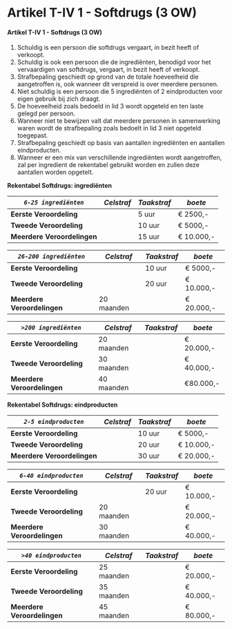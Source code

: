 # Artikel T-IV 1 - Softdrugs (3 OW)

#### Artikel T-IV 1 - Softdrugs (3 OW)

1. Schuldig is een persoon die softdrugs vergaart, in bezit heeft of verkoopt.
2. Schuldig is ook een persoon die de ingrediënten, benodigd voor het vervaardigen van softdrugs, vergaart, in bezit heeft of verkoopt.
3. Strafbepaling geschiedt op grond van de totale hoeveelheid die aangetroffen is, ook wanneer dit verspreid is over meerdere personen.
4. Niet schuldig is een persoon die 5 ingrediënten of 2 eindproducten voor eigen gebruik bij zich draagt.
5. De hoeveelheid zoals bedoeld in lid 3 wordt opgeteld en ten laste gelegd per persoon.
6. Wanneer niet te bewijzen valt dat meerdere personen in samenwerking waren wordt de strafbepaling zoals bedoelt in lid 3 niet opgeteld toegepast.
7. Strafbepaling geschiedt op basis van aantallen ingrediënten en aantallen eindproducten.
8. Wanneer er een mix van verschillende ingrediënten wordt aangetroffen, zal per ingredient de rekentabel gebruikt worden en zullen deze aantallen worden opgetelt.

**Rekentabel Softdrugs: ingrediënten**

| _**`6-25 ingrediënten`**_   | _Celstraf_ | _Taakstraf_ | _boete_    |
| --------------------------- | ---------- | ----------- | ---------- |
| **Eerste Veroordeling**     |            | 5 uur       | € 2500,-   |
| **Tweede Veroordeling**     |            | 10 uur      | € 5000,-   |
| **Meerdere Veroordelingen** |            | 15 uur      | € 10.000,- |

| _**`26-200 ingrediënten`**_ | _Celstraf_ | _Taakstraf_ | _boete_    |
| --------------------------- | ---------- | ----------- | ---------- |
| **Eerste Veroordeling**     |            | 10 uur      | € 5000,-   |
| **Tweede Veroordeling**     |            | 20 uur      | € 10.000,- |
| **Meerdere Veroordelingen** | 20 maanden |             | € 20.000,- |

| _**`>200 ingrediënten`**_   | _Celstraf_ | _Taakstraf_ | _boete_    |
| --------------------------- | ---------- | ----------- | ---------- |
| **Eerste Veroordeling**     | 20 maanden |             | € 20.000,- |
| **Tweede Veroordeling**     | 30 maanden |             | € 40.000,- |
| **Meerdere Veroordelingen** | 40 maanden |             | €80.000,-  |

**Rekentabel Softdrugs: eindproducten**

| _**`2-5 eindproducten`**_   | _Celstraf_ | _Taakstraf_ | _boete_    |
| --------------------------- | ---------- | ----------- | ---------- |
| **Eerste Veroordeling**     |            | 10 uur      | € 5000,-   |
| **Tweede Veroordeling**     |            | 20 uur      | € 10.000,- |
| **Meerdere Veroordelingen** |            | 30 uur      | € 20.000,- |

| _**`6-40 eindproducten`**_  | _Celstraf_ | _Taakstraf_ | _boete_    |
| --------------------------- | ---------- | ----------- | ---------- |
| **Eerste Veroordeling**     |            | 20 uur      | € 10.000,- |
| **Tweede Veroordeling**     | 20 maanden |             | € 20.000,- |
| **Meerdere Veroordelingen** | 30 maanden |             | € 40.000,- |

| _**`>40 eindproducten`**_   | _Celstraf_ | _Taakstraf_ | _boete_    |
| --------------------------- | ---------- | ----------- | ---------- |
| **Eerste Veroordeling**     | 25 maanden |             | € 20.000,- |
| **Tweede Veroordeling**     | 35 maanden |             | € 40.000,- |
| **Meerdere Veroordelingen** | 45 maanden |             | € 80.000,- |
